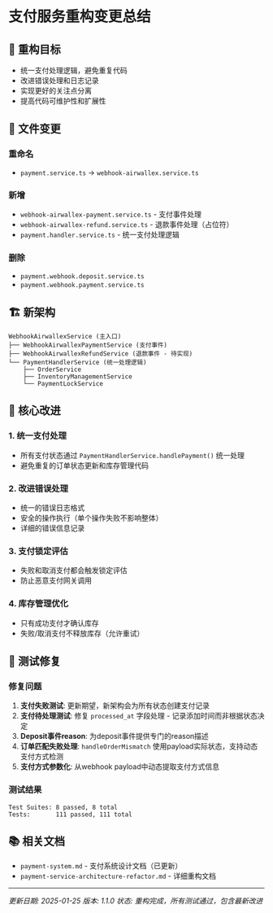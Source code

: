 # 支付服务重构变更总结

## 🎯 重构目标
- 统一支付处理逻辑，避免重复代码
- 改进错误处理和日志记录
- 实现更好的关注点分离
- 提高代码可维护性和扩展性

## 📁 文件变更

### 重命名
- `payment.service.ts` → `webhook-airwallex.service.ts`

### 新增
- `webhook-airwallex-payment.service.ts` - 支付事件处理
- `webhook-airwallex-refund.service.ts` - 退款事件处理（占位符）
- `payment.handler.service.ts` - 统一支付处理逻辑

### 删除
- `payment.webhook.deposit.service.ts`
- `payment.webhook.payment.service.ts`

## 🏗️ 新架构

```
WebhookAirwallexService (主入口)
├── WebhookAirwallexPaymentService (支付事件)
├── WebhookAirwallexRefundService (退款事件 - 待实现)
└── PaymentHandlerService (统一处理逻辑)
    ├── OrderService
    ├── InventoryManagementService  
    └── PaymentLockService
```

## 🔧 核心改进

### 1. 统一支付处理
- 所有支付状态通过 `PaymentHandlerService.handlePayment()` 统一处理
- 避免重复的订单状态更新和库存管理代码

### 2. 改进错误处理
- 统一的错误日志格式
- 安全的操作执行（单个操作失败不影响整体）
- 详细的错误信息记录

### 3. 支付锁定评估
- 失败和取消支付都会触发锁定评估
- 防止恶意支付网关调用

### 4. 库存管理优化
- 只有成功支付才确认库存
- 失败/取消支付不释放库存（允许重试）

## 🧪 测试修复

### 修复问题
1. **支付失败测试**: 更新期望，新架构会为所有状态创建支付记录
2. **支付待处理测试**: 修复 `processed_at` 字段处理 - 记录添加时间而非根据状态决定
3. **Deposit事件reason**: 为deposit事件提供专门的reason描述
4. **订单匹配失败处理**: `handleOrderMismatch` 使用payload实际状态，支持动态支付方式检测
5. **支付方式参数化**: 从webhook payload中动态提取支付方式信息

### 测试结果
```
Test Suites: 8 passed, 8 total
Tests:       111 passed, 111 total
```

## 📚 相关文档
- `payment-system.md` - 支付系统设计文档（已更新）
- `payment-service-architecture-refactor.md` - 详细重构文档

---
*更新日期: 2025-01-25*
*版本: 1.1.0*
*状态: 重构完成，所有测试通过，包含最新改进*
